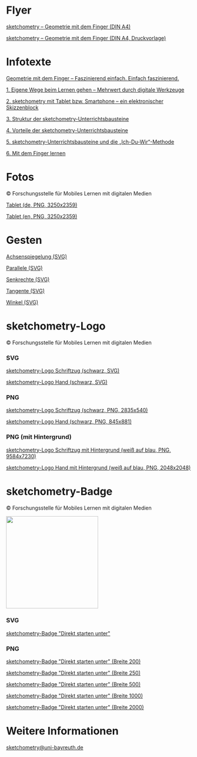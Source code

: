 # Flyer

<a href="{{ relBase }}/media/pdf/flyer/flyer-sketchometry-din-a4.pdf" target="_blank">sketchometry – Geometrie mit dem Finger (DIN A4)</a>

<a href="{{ relBase }}/media/pdf/flyer/flyer-sketchometry-din-a4-print-master.pdf" target="_blank">sketchometry – Geometrie mit dem Finger (DIN A4, Druckvorlage)</a>

# Infotexte

<a href="{{ relBase }}/media/pdf/infotexts/infotext-de-0.pdf" target="_blank">Geometrie mit dem Finger – Faszinierend einfach. Einfach faszinierend.</a>

<a href="{{ relBase }}/media/pdf/infotexts/infotext-de-1.pdf" target="_blank">1. Eigene Wege beim Lernen gehen – Mehrwert durch digitale Werkzeuge</a>

<a href="{{ relBase }}/media/pdf/infotexts/infotext-de-2.pdf" target="_blank">2. sketchometry mit Tablet bzw. Smartphone – ein elektronischer Skizzenblock</a>

<a href="{{ relBase }}/media/pdf/infotexts/infotext-de-3.pdf" target="_blank">3. Struktur der sketchometry-Unterrichtsbausteine</a>

<a href="{{ relBase }}/media/pdf/infotexts/infotext-de-4.pdf" target="_blank">4. Vorteile der sketchometry-Unterrichtsbausteine</a>

<a href="{{ relBase }}/media/pdf/infotexts/infotext-de-5.pdf" target="_blank">5. sketchometry-Unterrichtsbausteine und die „Ich-Du-Wir“-Methode</a>

<a href="{{ relBase }}/media/pdf/infotexts/infotext-de-6.pdf" target="_blank">6. Mit dem Finger lernen</a>

# Fotos

&copy; Forschungsstelle für Mobiles Lernen mit digitalen Medien

<a href="{{ relBase }}/media/fotos/foto-de-tablet.png" target="_blank">Tablet (de, PNG, 3250x2359)</a>

<a href="{{ relBase }}/media/fotos/foto-en-tablet.png" target="_blank">Tablet (en, PNG, 3250x2359)</a>

# Gesten

<a href="{{ relBase }}/media/gestures/sketchometry_gesture-reflection-point.svg" target="_blank">Achsenspiegelung (SVG)</a>

<a href="{{ relBase }}/media/gestures/sketchometry_gesture-parallel-line-start.svg" target="_blank">Parallele (SVG)</a>

<a href="{{ relBase }}/media/gestures/sketchometry_gesture-perpendicular.svg" target="_blank">Senkrechte (SVG)</a>

<a href="{{ relBase }}/media/gestures/sketchometry_gesture-tangent-graph.svg" target="_blank">Tangente (SVG)</a>

<a href="{{ relBase }}/media/gestures/sketchometry_gesture-angle-clockwise-arrow-2.svg" target="_blank">Winkel (SVG)</a>

# sketchometry-Logo

&copy; Forschungsstelle für Mobiles Lernen mit digitalen Medien

### SVG

<a href="{{ relBase }}/media/logos/logo-text.svg" target="_blank">sketchometry-Logo Schriftzug (schwarz, SVG)</a>

<a href="{{ relBase }}/media/logos/logo-hand.svg" target="_blank">sketchometry-Logo Hand (schwarz, SVG) </a>

### PNG

<a href="{{ relBase }}/media/logos/logo-text.png" target="_blank">sketchometry-Logo Schriftzug (schwarz, PNG, 2835x540)</a>

<a href="{{ relBase }}/media/logos/logo-hand.png" target="_blank">sketchometry-Logo Hand (schwarz, PNG, 845x881) </a>

### PNG (mit Hintergrund)

<a href="{{ relBase }}/media/logos/logo-text-bg.png" target="_blank">sketchometry-Logo Schriftzug mit Hintergrund (weiß auf blau, PNG, 9584x7230)</a>

<a href="{{ relBase }}/media/logos/logo-hand-bg.png" target="_blank">sketchometry-Logo Hand mit Hintergrund (weiß auf blau, PNG, 2048x2048)</a>

# sketchometry-Badge

&copy; Forschungsstelle für Mobiles Lernen mit digitalen Medien

<img src="{{ relBase }}/media/logos/sketchometry-badge-de-250.png" class="image-raw" style="width:250px;"/>

### SVG

<a href="{{ relBase }}/media/logos/sketchometry-badge-de.svg" target="_blank">sketchometry-Badge "Direkt starten unter"</a>

### PNG

<a href="{{ relBase }}/media/logos/sketchometry-badge-de-200.png" target="_blank">sketchometry-Badge "Direkt starten unter" (Breite 200)</a>

<a href="{{ relBase }}/media/logos/sketchometry-badge-de-250.png" target="_blank">sketchometry-Badge "Direkt starten unter" (Breite 250)</a>

<a href="{{ relBase }}/media/logos/sketchometry-badge-de-500.png" target="_blank">sketchometry-Badge "Direkt starten unter" (Breite 500)</a>

<a href="{{ relBase }}/media/logos/sketchometry-badge-de-1000.png" target="_blank">sketchometry-Badge "Direkt starten unter" (Breite 1000)</a>

<a href="{{ relBase }}/media/logos/sketchometry-badge-de-2000.png" target="_blank">sketchometry-Badge "Direkt starten unter" (Breite 2000)</a>

# Weitere Informationen

<sketchometry@uni-bayreuth.de> 
